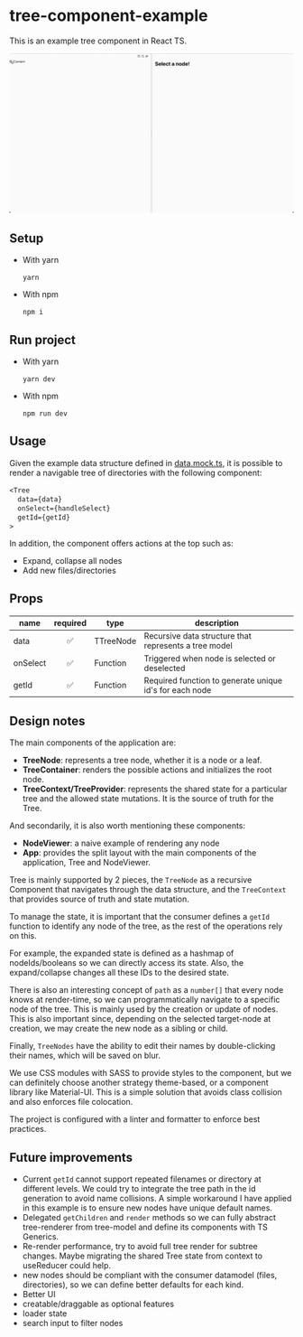 # tree-component-example

This is an example tree component in React TS.


![](demo.gif)

## Setup

- With yarn
  ```
  yarn
  ```
- With npm
  ```
  npm i
  ```

## Run project

- With yarn
  ```
  yarn dev
  ```
- With npm
  ```
  npm run dev
  ```

## Usage

Given the example data structure defined in [data.mock.ts](src/data.mock.ts), it is possible to render a navigable tree of directories with the following component:

```
<Tree
  data={data}
  onSelect={handleSelect}
  getId={getId}
>
```

In addition, the component offers actions at the top such as:

* Expand, collapse all nodes
* Add new files/directories

## Props

| name     |      required      | type      | description                                             |
| -------- | :----------------: | --------- | ------------------------------------------------------- |
| data     | :white_check_mark: | TTreeNode | Recursive data structure that represents a tree model   |
| onSelect | :white_check_mark: | Function  | Triggered when node is selected or deselected           |
| getId    | :white_check_mark: | Function  | Required function to generate unique id's for each node |

## Design notes
The main components of the application are:

* **TreeNode**: represents a tree node, whether it is a node or a leaf.
* **TreeContainer**: renders the possible actions and initializes the root node.
* **TreeContext/TreeProvider**: represents the shared state for a particular tree and the allowed state mutations. It is the source of truth for the Tree.

And secondarily, it is also worth mentioning these components:

* **NodeViewer**: a naive example of rendering any node
* **App**: provides the split layout with the main components of the application, Tree and NodeViewer.

Tree is mainly supported by 2 pieces, the `TreeNode` as a recursive Component that navigates through the data structure, and the `TreeContext` that provides source of truth and state mutation.

To manage the state, it is important that the consumer defines a `getId` function to identify any node of the tree, as the rest of the operations rely on this.

For example, the expanded state is defined as a hashmap of nodeIds/booleans so we can directly access its state. Also, the expand/collapse changes all these IDs to the desired state.

There is also an interesting concept of `path` as a `number[]` that every node knows at render-time, so we can programmatically navigate to a specific node of the tree. This is mainly used by the creation or update of nodes. This is also important since, depending on the selected target-node at creation, we may create the new node as a sibling or child.

Finally, `TreeNodes` have the ability to edit their names by double-clicking their names, which will be saved on blur.

We use CSS modules with SASS to provide styles to the component, but we can definitely choose another strategy theme-based, or a component library like Material-UI. This is a simple solution that avoids class collision and also enforces file colocation.

The project is configured with a linter and formatter to enforce best practices.

## Future improvements

- Current `getId` cannot support repeated filenames or directory at different levels. We could try to integrate the tree path in the id generation to avoid name collisions. A simple workaround I have applied in this example is to ensure new nodes have unique default names.
- Delegated `getChildren` and `render` methods so we can fully abstract tree-renderer from tree-model and define its components with TS Generics.
- Re-render performance, try to avoid full tree render for subtree changes. Maybe migrating the shared Tree state from context to useReducer could help.
- new nodes should be compliant with the consumer datamodel (files, directories), so we can define better defaults for each kind.
- Better UI
- creatable/draggable as optional features
- loader state
- search input to filter nodes
